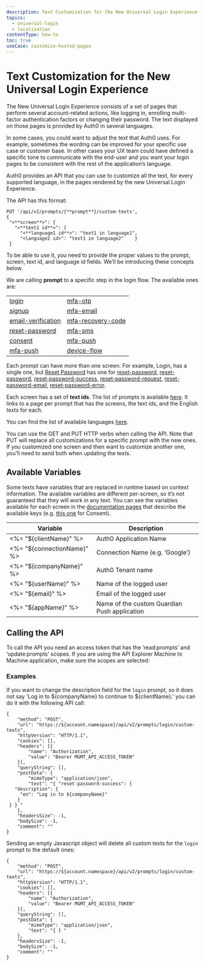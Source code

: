```yaml
---
description: Text Customization for the New Universal Login Experience
topics:
  - universal-login
  - localization
contentType: how-to
toc: true
useCase: customize-hosted-pages
---
```

# Text Customization for the New Universal Login Experience

The New Universal Login Experience consists of a set of pages that perform several account-related actions, like logging in, enrolling multi-factor authentication factors or changing their password. The text displayed on those pages is provided by Auth0 in several languages. 

In some cases, you could want to adjust the text that Auth0 uses. For example, sometimes the wording can be improved for your specific use case or customer base. In other cases your UX team could have defined a specific tone to communicate with the end-user and you want your login pages to be consistent with the rest of the application’s language.

Auth0 provides an API that you can use to customize all the text, for every supported language, in the pages rendered by the new Universal Login Experience. 

The API has this format:

```
PUT '/api/v2/prompts/{**prompt**}/custom-texts',
{
 "<**screen**>": {
   "<**text1 id**>": {
     "<**language1 id**>": "text1 in language1",
     "<language2 id>": "text1 in language2"    }
 }
 ```
 
To be able to use it, you need to provide the proper values to the prompt, screen, text id, and language id fields. We’ll be introducing these concepts below.

We are calling **prompt** to a specific step in the login flow. The available ones are: 

|  |  |
| ------------- |-------------| 
| [login](/universal-login/text-customization-prompts/login) | [mfa-otp](/universal-login/text-customization-prompts/mfa-otp) |   
| [signup](/universal-login/text-customization-prompts/signup) | [mfa-email](/universal-login/text-customization-prompts/mfa-email) |   
| [email-verification](/universal-login/text-customization-prompts/email-verification) | [mfa-recovery-code](/universal-login/text-customization-prompts/mfa-recovery-code) |   
| [reset-password](/universal-login/text-customization-prompts/reset-password) |  [mfa-sms](/universal-login/text-customization-prompts/mfa-sms) |  
| [consent](/universal-login/text-customization-prompts/consent) | [mfa-push](/universal-login/text-customization-prompts/login) |   
| [mfa-push](/universal-login/text-customization-prompts/mfa-push) | [device-flow](/universal-login/text-customization-prompts/device-flow) |


Each prompt can have more than one screen. For example, Login, has a single one, but [Reset Password](/universal-login/text-customization-prompts/reset-password) has one for [reset-password](/universal-login/text-customization-prompts/reset-password), 
[reset-password](/universal-login/text-customization-prompts/reset-password),
[reset-password-success](/universal-login/text-customization-prompts/reset-password-success),
[reset-password-request](/universal-login/text-customization-prompts/reset-password-request),
[reset-password-email](/universal-login/text-customization-prompts/reset-password-email),
[reset-password-error](/universal-login/text-customization-prompts/reset-password-error).

Each screen has a set of **text ids**. The list of prompts is available [here](/universal-login/text-customization-prompts). It links to a page per prompt that has the screens, the text ids, and the English texts for each.

You can find the list of available languages [here](/universal-login/i18n).

You can use the GET and PUT HTTP verbs when calling the API. Note that PUT will replace all customizations for a specific prompt with the new ones.  If you customized one screen and then want to customize another one, you’ll need to send both when updating the texts.

## Available Variables 

Some texts have variables that are replaced in runtime based on context information. The available variables are different per-screen, so it’s not guaranteed that they will work in any text. You can see the variables available for each screen in the [documentation pages](/universal-login/text-customization-prompts/index) that describe the available keys (e.g. [this one](/universal-login/text-customization-prompts/consent) for Consent).


| Variable | Description |
| ------------- |-------------| 
| <%= "${clientName}" %>| Auth0 Application Name | 
| <%= "${connectionName}" %> | Connection Name (e.g. ‘Google’)
| <%= "${companyName}" %>| Auth0 Tenant name| 
| <%= "${userName}" %>| Name of the logged user| 
| <%= "${email}" %> | Email of the logged user| 
| <%= "${appName}" %>| Name of the custom Guardian Push application | 

## Calling the API

To call the API you need an access token that has the ‘read:prompts’ and ‘update:prompts’ scopes. If you are using the API Explorer Machine to Machine application, make sure the scopes are selected:


### Examples

If you want to change the description field for the `login` prompt, so it does not say 'Log in to ${companyName} to continue to ${clientName}.' you can do it with the following  API call:

```har
{
	"method": "POST",
	"url": "https://${account.namespace}/api/v2/prompts/login/custom-texts",
	"httpVersion": "HTTP/1.1",
	"cookies": [],
	"headers": [{
		"name": "Authorization",
		"value": "Bearer MGMT_API_ACCESS_TOKEN"
	}],
	"queryString": [],
	"postData": {
		"mimeType": "application/json",
		"text": "{ "reset-password-success": {
   "description": {
     "en": "Log in to ${companyName}"
    }
 } } "
	},
	"headersSize": -1,
	"bodySize": -1,
	"comment": ""
}
```

Sending an empty Javascript object will delete all custom texts for the `login` prompt to the default ones:

```har
{
	"method": "POST",
	"url": "https://${account.namespace}/api/v2/prompts/login/custom-texts",
	"httpVersion": "HTTP/1.1",
	"cookies": [],
	"headers": [{
		"name": "Authorization",
		"value": "Bearer MGMT_API_ACCESS_TOKEN"
	}],
	"queryString": [],
	"postData": {
		"mimeType": "application/json",
		"text": "{ } "
	},
	"headersSize": -1,
	"bodySize": -1,
	"comment": ""
}
```